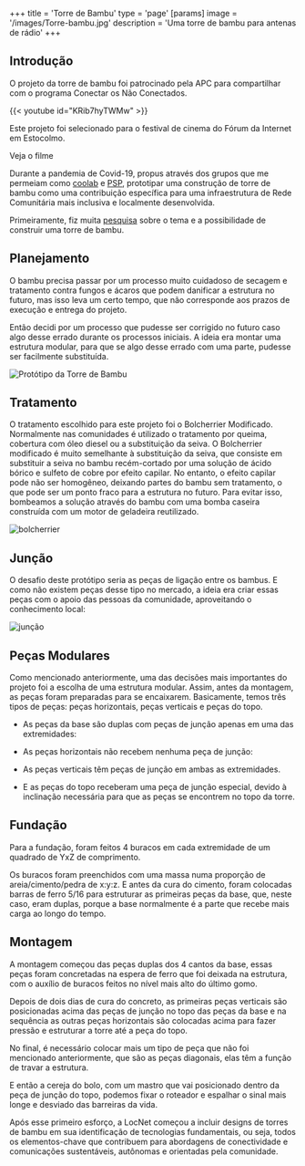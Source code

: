 +++
title = 'Torre de Bambu'
type = 'page'
[params]
    image = '/images/Torre-bambu.jpg'
    description = 'Uma torre de bambu para antenas de rádio'
+++

## Introdução

O projeto da torre de bambu foi patrocinado pela APC para compartilhar com o programa Conectar os Não Conectados.

{{< youtube id="KRib7hyTWMw" >}}

Este projeto foi selecionado para o festival de cinema do Fórum da Internet em Estocolmo.

Veja o filme

Durante a pandemia de Covid-19, propus através dos grupos que me permeiam como [coolab](https://coolab.org) e [PSP](https://portalsemporteiras.github.io), prototipar uma construção de torre de bambu como uma contribuição específica para uma infraestrutura de Rede Comunitária mais inclusiva e localmente desenvolvida.

Primeiramente, fiz muita [pesquisa](https://www.coolab.org/2020/10/estudo-para-o-uso-de-bambu-em-redes-comunitarias/) sobre o tema e a possibilidade de construir uma torre de bambu.


## Planejamento

O bambu precisa passar por um processo muito cuidadoso de secagem e tratamento contra fungos e ácaros que podem danificar a estrutura no futuro, mas isso leva um certo tempo, que não corresponde aos prazos de execução e entrega do projeto.

Então decidi por um processo que pudesse ser corrigido no futuro caso algo desse errado durante os processos iniciais. A ideia era montar uma estrutura modular, para que se algo desse errado com uma parte, pudesse ser facilmente substituída.

![Protótipo da Torre de Bambu](/images/tower-proto.png)


## Tratamento

O tratamento escolhido para este projeto foi o Bolcherrier Modificado. Normalmente nas comunidades é utilizado o tratamento por queima, cobertura com óleo diesel ou a substituição da seiva. 
O Bolcherrier modificado é muito semelhante à substituição da seiva, que consiste em substituir a seiva no bambu recém-cortado por uma solução de ácido bórico e sulfeto de cobre por efeito capilar. No entanto, o efeito capilar pode não ser homogêneo, deixando partes do bambu sem tratamento, o que pode ser um ponto fraco para a estrutura no futuro. Para evitar isso, bombeamos a solução através do bambu com uma bomba caseira construída com um motor de geladeira reutilizado.


![bolcherrier](https://www.coolab.org/wp-content/uploads/2020/09/photo_2020-09-30_11-25-24-682x1024.jpg)


## Junção

O desafio deste protótipo seria as peças de ligação entre os bambus. E como não existem peças desse tipo no mercado, a ideia era criar essas peças com o apoio das pessoas da comunidade, aproveitando o conhecimento local:


![junção](https://www.coolab.org/wp-content/uploads/2021/02/abracadeira-detalhe-1024x640.jpg)


## Peças Modulares

Como mencionado anteriormente, uma das decisões mais importantes do projeto foi a escolha de uma estrutura modular. Assim, antes da montagem, as peças foram preparadas para se encaixarem. Basicamente, temos três tipos de peças: peças horizontais, peças verticais e peças do topo.

<!-- TODO - galeria com fotos de cada tipo de peça -->

- As peças da base são duplas com peças de junção apenas em uma das extremidades:

- As peças horizontais não recebem nenhuma peça de junção:

- As peças verticais têm peças de junção em ambas as extremidades.

- E as peças do topo receberam uma peça de junção especial, devido à inclinação necessária para que as peças se encontrem no topo da torre.


## Fundação

Para a fundação, foram feitos 4 buracos em cada extremidade de um quadrado de YxZ de comprimento.

Os buracos foram preenchidos com uma massa numa proporção de areia/cimento/pedra de x:y:z. E antes da cura do cimento, foram colocadas barras de ferro 5/16 para estruturar as primeiras peças da base, que, neste caso, eram duplas, porque a base normalmente é a parte que recebe mais carga ao longo do tempo.



## Montagem

A montagem começou das peças duplas dos 4 cantos da base, essas peças foram concretadas na espera de ferro que foi deixada na estrutura, com o auxílio de buracos feitos no nível mais alto do último gomo.

Depois de dois dias de cura do concreto, as primeiras peças verticais são posicionadas acima das peças de junção no topo das peças da base e na sequência as outras peças horizontais são colocadas acima para fazer pressão e estruturar a torre até a peça do topo.

No final, é necessário colocar mais um tipo de peça que não foi mencionado anteriormente, que são as peças diagonais, elas têm a função de travar a estrutura.

E então a cereja do bolo, com um mastro que vai posicionado dentro da peça de junção do topo, podemos fixar o roteador e espalhar o sinal mais longe e desviado das barreiras da vida.


Após esse primeiro esforço, a LocNet começou a incluir designs de torres de bambu em sua identificação de tecnologias fundamentais, ou seja, todos os elementos-chave que contribuem para abordagens de conectividade e comunicações sustentáveis, autônomas e orientadas pela comunidade.

